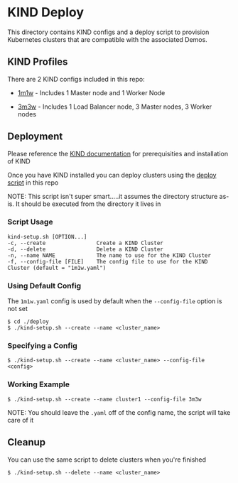 # KIND Deploy

This directory contains KIND configs and a deploy script to provision Kubernetes clusters that are compatible with the associated Demos.

## KIND Profiles

There are 2 KIND configs included in this repo:

- [1m1w](./config/1m1w.yaml) - Includes 1 Master node and 1 Worker Node

- [3m3w](./config/3m3w.yaml) - Includes 1 Load Balancer node, 3 Master nodes, 3 Worker nodes

## Deployment

Please reference the [KIND documentation](https://kind.sigs.k8s.io/docs/user/quick-start/) for prerequisities and installation of KIND

Once you have KIND installed you can deploy clusters using the [deploy script](./deploy/kind-setup.sh) in this repo

NOTE: This script isn't super smart.....it assumes the directory structure as-is. It should be executed from the directory it lives in

### Script Usage

```
kind-setup.sh [OPTION...]
-c, --create                Create a KIND Cluster
-d, --delete                Delete a KIND Cluster
-n, --name NAME             The name to use for the KIND Cluster
-f, --config-file [FILE]    The config file to use for the KIND Cluster (default = "1m1w.yaml")
```

### Using Default Config

The `1m1w.yaml` config is used by default when the `--config-file` option is not set

```
$ cd ./deploy
$ ./kind-setup.sh --create --name <cluster_name>
```

### Specifying a Config

```
$ ./kind-setup.sh --create --name <cluster_name> --config-file <config>
```

### Working Example

```
$ ./kind-setup.sh --create --name cluster1 --config-file 3m3w
```

NOTE: You should leave the `.yaml` off of the config name, the script will take care of it

## Cleanup

You can use the same script to delete clusters when you're finished

```
$ ./kind-setup.sh --delete --name <cluster_name>
```